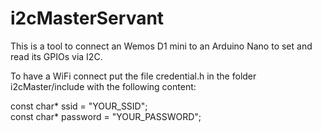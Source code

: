 # i2cMasterServant

This is a tool to connect an Wemos D1 mini to an Arduino Nano to set and read its GPIOs via I2C.

To have a WiFi connect put the file credential.h in the folder i2cMaster/include with the following content:

const char* ssid = "YOUR_SSID"; <br>
const char* password = "YOUR_PASSWORD"; <br>

